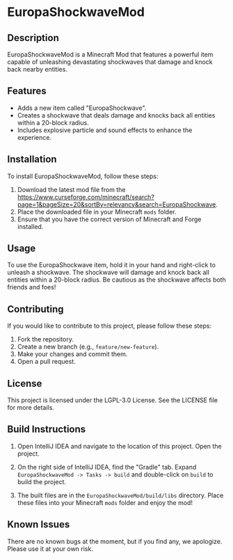 # EuropaShockwaveMod
## Description
EuropaShockwaveMod is a Minecraft Mod that features a powerful item capable of unleashing devastating shockwaves that damage and knock back nearby entities.

## Features
- Adds a new item called "EuropaShockwave".
- Creates a shockwave that deals damage and knocks back all entities within a 20-block radius.
- Includes explosive particle and sound effects to enhance the experience.

## Installation

To install EuropaShockwaveMod, follow these steps:

1. Download the latest mod file from the https://www.curseforge.com/minecraft/search?page=1&pageSize=20&sortBy=relevancy&search=EuropaShockwave.
2. Place the downloaded file in your Minecraft `mods` folder.
3. Ensure that you have the correct version of Minecraft and Forge installed.

## Usage
To use the EuropaShockwave item, hold it in your hand and right-click to unleash a shockwave. The shockwave will damage and knock back all entities within a 20-block radius. Be cautious as the shockwave affects both friends and foes!

## Contributing

If you would like to contribute to this project, please follow these steps:

1. Fork the repository.
2. Create a new branch (e.g., `feature/new-feature`).
3. Make your changes and commit them.
4. Open a pull request.

## License
This project is licensed under the LGPL-3.0 License. See the LICENSE file for more details.

## Build Instructions
1. Open IntelliJ IDEA and navigate to the location of this project. Open the project.

2. On the right side of IntelliJ IDEA, find the "Gradle" tab. Expand `EuropaShockwaveMod -> Tasks -> build` and double-click on `build` to build the project.

3. The built files are in the `EuropaShockwaveMod/build/libs` directory.
   Place these files into your Minecraft `mods` folder and enjoy the mod!

## Known Issues
There are no known bugs at the moment, but if you find any, we apologize. Please use it at your own risk.


